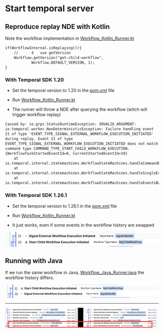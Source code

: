 # Start temporal server


## Reproduce replay NDE with Kotlin

Note the workflow implementation in [Workflow_Kotlin_Runner.kt](src/main/kotlin/com/test/Workflow_Kotlin_Runner.kt)

```
if(WorkflowInternal.isReplaying()){
    //      4	use getVersion
    Workflow.getVersion("get-child-workflow", 
            Workflow.DEFAULT_VERSION, 1);
}

```

### With Temporal SDK 1.20

- Set the temporal version to 1.20 in the [pom.xml](pom.xml) file 

- Run [Workflow_Kotlin_Runner.kt](src/main/kotlin/com/test/Workflow_Kotlin_Runner.kt)

- The runner will throw a NDE after querying the workflow (witch will trigger workflow replay)
```
Caused by: io.grpc.StatusRuntimeException: INVALID_ARGUMENT: io.temporal.worker.NonDeterministicException: Failure handling event 21 of type 'EVENT_TYPE_SIGNAL_EXTERNAL_WORKFLOW_EXECUTION_INITIATED' during replay. Event 21 of type EVENT_TYPE_SIGNAL_EXTERNAL_WORKFLOW_EXECUTION_INITIATED does not match command type COMMAND_TYPE_START_CHILD_WORKFLOW_EXECUTION. {WorkflowTaskStartedEventId=0, CurrentStartedEventId=19}
	at io.temporal.internal.statemachines.WorkflowStateMachines.handleCommandEvent(WorkflowStateMachines.java:442)
	at io.temporal.internal.statemachines.WorkflowStateMachines.handleSingleEvent(WorkflowStateMachines.java:346)
	at io.temporal.internal.statemachines.WorkflowStateMachines.handleEventsBatch(WorkflowStateMachines.java:273)

```


### With Temporal SDK 1.26.1

- Set the temporal version to 1.26.1 in the [pom.xml](pom.xml) file

- Run [Workflow_Kotlin_Runner.kt](src/main/kotlin/com/test/Workflow_Kotlin_Runner.kt)

- It just works, even if some events in the workflow history are swapped

![img.png](img.png)



## Running with Java

If we run the same workflow in Java, [Workflow_Java_Runner.java](src/main/kotlin/com/test/Workflow_Java_Runner.java) 
the workflow history differs.

![img_1.png](img_1.png)

---


![Screenshot 2024-11-08 at 11.07.43.png](Screenshot%202024-11-08%20at%2011.07.43.png)
